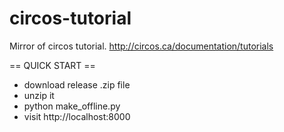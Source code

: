 # circos-tutorial
Mirror of circos tutorial.  http://circos.ca/documentation/tutorials

== QUICK START ==
* download release .zip file
* unzip it
* python make_offline.py 
* visit http://localhost:8000 
